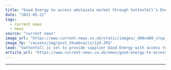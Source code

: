 ```yaml
---
title: "Good Energy to access wholesale market through Vattenfall’s Energy Trader platform"
date: "2021-05-21"
tags: 
  - current news
  - news
source: "current news"
image_url: "https://www.current-news.co.uk/static/images/_400x400_crop_center-center/Crossroad-Solar-Farm-Opening-Day-Credit-Good-Energy.JPG"
image_fp: "/assets/img/post_thumbnails/124.JPG"
lead: "​Vattenfall is set to provide supplier Good Energy with access to the long and short-term wholesale electricity market through its Energy Trader platform."
article_url: "https://www.current-news.co.uk/news/good-energy-to-access-wholesale-market-through-vattenfalls-energy-trader-platform?utm_source=rss-feeds&utm_medium=rss&utm_campaign=rss"
---
```


---
